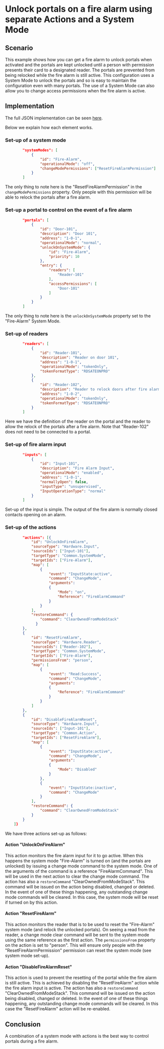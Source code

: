 # Unlock portals on a fire alarm using separate Actions and a System Mode

## Scenario

This example shows how you can get a fire alarm to unlock portals when activated and the portals are kept unlocked until a person with permission presents their card to a designated reader. The portals are prevented from being relocked while the fire alarm is still active. This configuration uses a System Mode to unlock the portals and so is easy to maintain the configuration even with many portals. The use of a System Mode can also allow you to change access permissions when the fire alarm is active.

## Implementation

The full JSON implementation can be seen [here](FireAlarmSeparateActionsUsingSystemMode.json).

Below we explain how each element works.

### Set-up of a system mode

```JSON
        "systemModes": [
            {
                "id": "Fire-Alarm",
                "operationalMode": "off",
                "changeModePermissions": ["ResetFireAlarmPermission"]
            }
        ]
```

The only thing to note here is the "ResetFireAlarmPermission" in the `changeModePermissions` property. Only people with this permission will be able to relock the portals after a fire alarm.

### Set-up a portal to control on the event of a fire alarm

```JSON
        "portals": [
            {
                "id": "Door-101",
                "description": "Door 101",
                "address": "1-0-1",
                "operationalMode": "normal",
                "unlockOnSystemMode": {
                    "id": "Fire-Alarm",
                    "priority": 10
                },
                "entry": {
                    "readers": [
                        "Reader-101"
                    ],
                    "accessPermissions": [
                        "Door-101"
                    ]
                }
            }
        ]
```

The only thing to note here is the `unlockOnSystemMode` property set to the "Fire-Alarm" System Mode.

### Set-up of readers

```JSON
        "readers": [
            {
                "id": "Reader-101",
                "description": "Reader on door 101",
                "address": "1-0-1",
                "operationalMode": "tokenOnly",
                "tokenFormatType": "RDSATEONPRO"
            },
            {
                "id": "Reader-102",
                "description": "Reader to relock doors after fire alarm",
                "address": "1-0-2",
                "operationalMode": "tokenOnly",
                "tokenFormatType": "RDSATEONPRO"
            }
        ]
```

Here we have the definition of the reader on the portal and the reader to allow the relock of the portals after a fire alarm. Note that "Reader-102" does not need to be connected to a portal.

### Set-up of fire alarm input

```JSON
        "inputs": [
            {
                "id": "Input-101",
                "description": "Fire Alarm Input",
                "operationalMode": "enabled",
                "address": "1-0-1",
                "normallyOpen": false,
                "inputType": "unsupervised",
                "InputOperationType": "normal"
            }
        ]
```

Set-up of the input is simple. The output of the fire alarm is normally closed contacts opening on an alarm.

### Set-up of the actions

```JSON
        "actions": [{
            "id": "UnlockOnFireAlarm",
            "sourceType": "Hardware.Input",
            "sourceIds": ["Input-101"],
            "targetType": "Common.SystemMode",
            "targetIds": ["Fire-Alarm"],
            "map": [
                {
                    "event": "InputState:active",
                    "command": "ChangeMode",
                    "arguments":
                    {
                        "Mode": "on",
                        "Reference": "FireAlarmCommand"
                    }
                }
            ],
            "restoreCommand": {
                "command": "ClearOwnedFromModeStack"
              }
        },
        {
            "id": "ResetFireAlarm",
            "sourceType": "Hardware.Reader",
            "sourceIds": ["Reader-102"],
            "targetType": "Common.SystemMode",
            "targetIds": ["Fire-Alarm"],
            "permissionsFrom": "person",
            "map": [
                {
                    "event": "Read:Success",
                    "command": "ChangeMode",
                    "arguments":
                    {
                        "Reference": "FireAlarmCommand"
                    }
                }
            ]
        },
        {
            "id": "DisableFireAlarmReset",
            "sourceType": "Hardware.Input",
            "sourceIds": ["Input-101"],
            "targetType": "Common.Action",
            "targetIds": ["ResetFireAlarm"],
            "map": [
                {
                    "event": "InputState:active",
                    "command": "ChangeMode",
                    "arguments":
                    {
                        "Mode": "Disabled"
                    }
                },
                {
                    "event": "InputState:inactive",
                    "command": "ChangeMode"
                }
            ],
            "restoreCommand": {
                "command": "ClearOwnedFromModeStack"
            }
        }
    ]}
```

We have three actions set-up as follows:

#### Action "UnlockOnFireAlarm"

This action monitors the fire alarm input for it to go active. When this happens the system mode "Fire-Alarm" is turned on (and the portals are unlocked) by issuing a change mode command to the system mode. One of the arguments of the command is a reference "FireAlarmCommand". This will be used in the next action to clear the change mode command. The action has also a `restoreCommand` "ClearOwnedFromModeStack". This command will be issued on the action being disabled, changed or deleted. In the event of one of these things happening, any outstanding change mode commands will be cleared. In this case, the system mode will be reset if turned on by this action.

#### Action "ResetFireAlarm"

This action monitors the reader that is to be used to reset the "Fire-Alarm" system mode (and relock the unlocked portals). On seeing a read from the reader, a change mode clear command will be sent to the system mode using the same reference as the first action. The `permissionsFrom` property on the action is set to "person". This will ensure only people with the "ResetFireAlarmPermission" permission can reset the system mode (see system mode set-up).

#### Action "DisableFireAlarmReset"

This action is used to prevent the resetting of the portal while the fire alarm is still active. This is achieved by disabling the "ResetFireAlarm" action while the fire alarm input is active. The action has also a `restoreCommand` "ClearOwnedFromModeStack". This command will be issued on the action being disabled, changed or deleted. In the event of one of these things happening, any outstanding change mode commands will be cleared. In this case the "ResetFireAlarm" action will be re-enabled.

## Conclusion

A combination of a system mode with actions is the best way to control portals during a fire alarm.